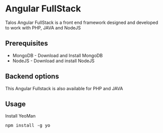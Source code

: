 <h1>Angular FullStack</h1>
<p>Talos Angular FullStack is a front end framework designed and developed to work with PHP, JAVA and NodeJS</p>
<h2>Prerequisites</h2>
<ul>
    <li>MongoDB - Download and Install MongoDB</li>
    <li>NodeJS - Download and install NodeJS</li>
</ul>
<h2>Backend options</h2>
<p>This Angular Fullstack is also available for PHP and JAVA</p>
<h2>Usage</h2>
<p>Install YeoMan</p>
<pre>npm install -g yo</pre>